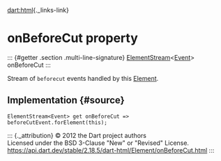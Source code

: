 [dart:html](../../dart-html/dart-html-library){._links-link}

onBeforeCut property
====================

::: {#getter .section .multi-line-signature}
[ElementStream](../elementstream-class)\<[Event](../event-class)\>
onBeforeCut
:::

Stream of `beforecut` events handled by this
[Element](../element-class).

Implementation {#source}
--------------

``` {.language-dart data-language="dart"}
ElementStream<Event> get onBeforeCut => beforeCutEvent.forElement(this);
```

::: {._attribution}
© 2012 the Dart project authors\
Licensed under the BSD 3-Clause \"New\" or \"Revised\" License.\
<https://api.dart.dev/stable/2.18.5/dart-html/Element/onBeforeCut.html>
:::
